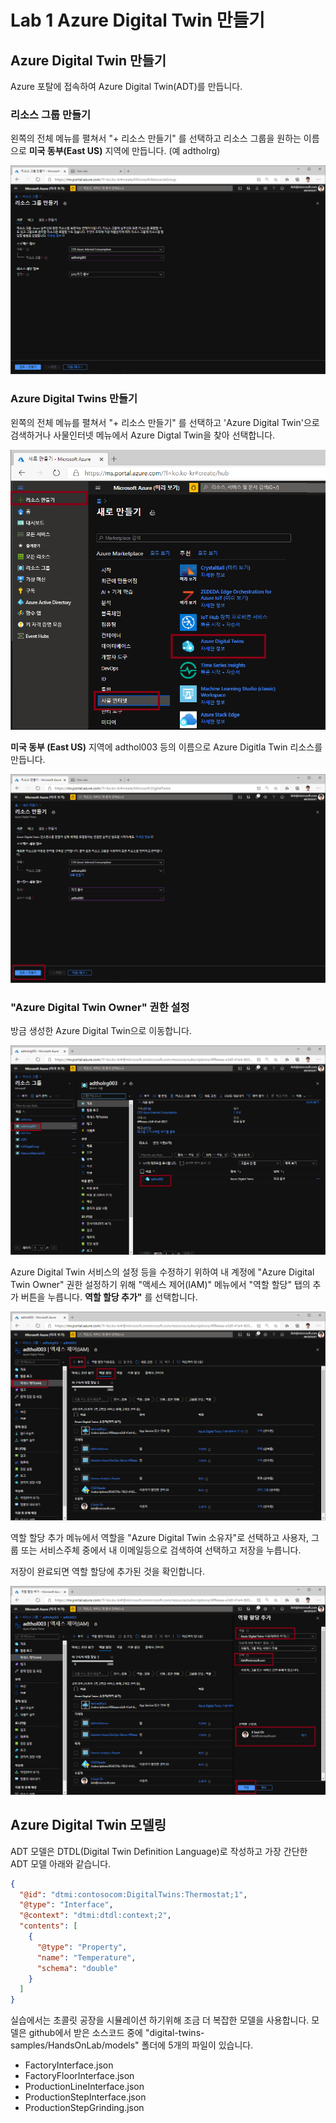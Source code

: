 # Lab 1 Azure Digital Twin 만들기

## Azure Digital Twin 만들기 
Azure 포탈에 접속하여 Azure Digital Twin(ADT)를 만듭니다. 

### 리소스 그룹 만들기 

왼쪽의 전체 메뉴를 펼쳐서 "+ 리소스 만들기" 를 선택하고 리소스 그룹을 원하는 이름으로 **미국 동부(East US)** 지역에 만듭니다. (예 adtholrg)

![리소스그룹 만들기](images/adt-rg.png)

### Azure Digital Twins 만들기

왼쪽의 전체 메뉴를 펼쳐서 "+ 리소스 만들기" 를 선택하고 'Azure Digital Twin'으로 검색하거나 사물인터넷 메뉴에서 Azure Digtal Twin을 찾아 선택합니다. 

![ADT 만들기](images/adt-portal.png)

**미국 동부 (East US)** 지역에 adthol003 등의 이름으로 Azure Digitla Twin 리소스를 만듭니다. 

![ADT 만들기](images/adt-adt.png)

### "Azure Digital Twin Owner" 권한 설정

방금 생성한 Azure Digital Twin으로 이동합니다. 

![ADT 이동](images/adt-goto-adt.png)

Azure Digital Twin 서비스의 설정 등을 수정하기 위하여 내 계정에 "Azure Digital Twin Owner" 권한 설정하기 위해 "액세스 제어(IAM)" 메뉴에서 "역할 할당" 탭의 추가 버튼을 누릅니다. **역할 할당 추가"** 를 선택합니다. 

![ADT 권한](images/adt-role.png)

역할 할당 추가 메뉴에서 역할을 "Azure Digital Twin 소유자"로 선택하고 사용자, 그룹 또는 서비스주체 중에서 내 이메일등으로 검색하여 선택하고 저장을 누릅니다. 

저장이 완료되면 역할 할당에 추가된 것을 확인합니다. 

![ADT 권한추가](images/adt-add-role.png)

## Azure Digital Twin 모델링 

ADT 모델은 DTDL(Digital Twin Definition Language)로 작성하고 가장 간단한 ADT 모델 아래와 같습니다. 

``` json
{
  "@id": "dtmi:contosocom:DigitalTwins:Thermostat;1",
  "@type": "Interface",
  "@context": "dtmi:dtdl:context;2",
  "contents": [
    {
      "@type": "Property",
      "name": "Temperature",
      "schema": "double"
    }
  ]
}
```

실습에서는 초콜릿 공장을 시뮬레이션 하기위해 조금 더 복잡한 모델을 사용합니다. 모델은 github에서 받은 소스코드 중에 "digital-twins-samples/HandsOnLab/models" 폴더에 5개의 파일이 있습니다. 

* FactoryInterface.json
* FactoryFloorInterface.json
* ProductionLineInterface.json
* ProductionStepInterface.json
* ProductionStepGrinding.json
